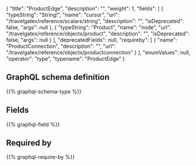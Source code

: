 {
  "title": "ProductEdge",
  "description": "",
  "weight": 1,
  "fields": [
    {
      "typeString": "String!",
      "name": "cursor",
      "url": "/travelgatex/reference/scalars/string",
      "description": "",
      "isDeprecated": false,
      "args": null
    },
    {
      "typeString": "Product",
      "name": "node",
      "url": "/travelgatex/reference/objects/product",
      "description": "",
      "isDeprecated": false,
      "args": null
    }
  ],
  "deprecatedFields": null,
  "requireby": [
    {
      "name": "ProductConnection",
      "description": "",
      "url": "/travelgatex/reference/objects/productconnection"
    }
  ],
  "enumValues": null,
  "operator": "type",
  "typename": "ProductEdge"
}
## GraphQL schema definition

{{% graphql-schema-type %}}

## Fields

{{% graphql-field %}}

## Required by

{{% graphql-require-by %}}
